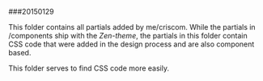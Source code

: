 ###20150129

This folder contains all partials added by me/criscom. While the partials in /components ship with the _Zen-theme_, the partials in this folder contain CSS code that were added in the design process and are also component based. 

This folder serves to find CSS code more easily. 
